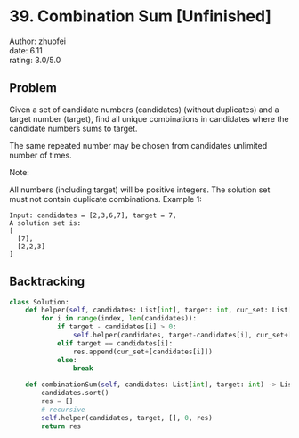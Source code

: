 # 39. Combination Sum [Unfinished]

Author: zhuofei  
date: 6.11  
rating: 3.0/5.0  

## Problem
Given a set of candidate numbers (candidates) (without duplicates) and a target number (target), find all unique combinations in candidates where the candidate numbers sums to target.

The same repeated number may be chosen from candidates unlimited number of times.

Note:

All numbers (including target) will be positive integers.
The solution set must not contain duplicate combinations.
Example 1:
```
Input: candidates = [2,3,6,7], target = 7,
A solution set is:
[
  [7],
  [2,2,3]
]
```

## Backtracking

```python
class Solution:    
    def helper(self, candidates: List[int], target: int, cur_set: List[int], index: int, res: List[List[int]]):
        for i in range(index, len(candidates)):
            if target - candidates[i] > 0:
                self.helper(candidates, target-candidates[i], cur_set+[candidates[i]], i, res)
            elif target == candidates[i]:
                res.append(cur_set+[candidates[i]])
            else:
                break
    
    def combinationSum(self, candidates: List[int], target: int) -> List[List[int]]:
        candidates.sort()
        res = []
        # recursive
        self.helper(candidates, target, [], 0, res)      
        return res 
```